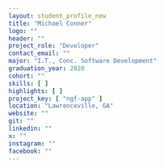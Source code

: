 ```yaml
---
layout: student_profile_new
title: "Michael Conner"
logo: ""
header: ""
project_role: "Developer"
contact_email: ""
major: "I.T., Conc. Software Development"
graduation_year: 2020
cohort: ""
skills: [ ]
highlights: [ ]
project_key: [ "ngf-app" ]
location: "Lawrenceville, GA"
website: ""
git: ""
linkedin: ""
x: ""
instagram: ""
facebook: ""
---
```

